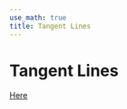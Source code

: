 ```yaml
---
use_math: true
title: Tangent Lines
---
```


# Tangent Lines


[Here](https://www.desmos.com/calculator/jygfyqsuiq)
